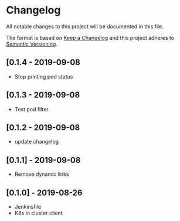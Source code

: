 # Changelog
All notable changes to this project will be documented in this file.

The format is based on [Keep a Changelog](http://keepachangelog.com/en/1.0.0/)
and this project adheres to [Semantic Versioning](http://semver.org/spec/v2.0.0.html).

## [0.1.4 - 2019-09-08

- Stop printing pod status

## [0.1.3 - 2019-09-08

- Test pod filter

## [0.1.2 - 2019-09-08

- update changelog

## [0.1.1] - 2019-09-08

- Remove dynamic links

## [0.1.0] - 2019-08-26

- Jenkinsfile
- K8s in cluster client